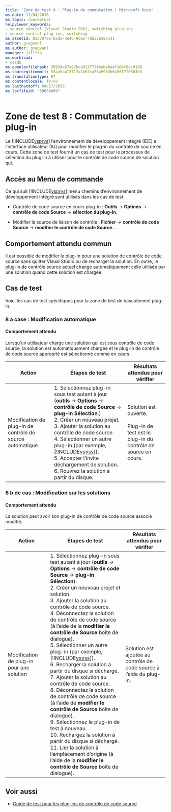 ```yaml
---
title: 'Zone de test 8 : Plug-in de commutation | Microsoft Docs'
ms.date: 11/04/2016
ms.topic: conceptual
helpviewer_keywords:
- source control [Visual Studio SDK], switching plug-ins
- source control plug-ins, switching
ms.assetid: 01370792-b5da-4e46-9ce2-7dd326587141
author: gregvanl
ms.author: gregvanl
manager: jillfra
ms.workload:
- vssdk
ms.openlocfilehash: 2093db67a97bcd913773feebe0a4f10bf6ac9180
ms.sourcegitcommit: 53aa5a413717a1b62ca56a5983b6a50f7f0663b3
ms.translationtype: HT
ms.contentlocale: fr-FR
ms.lasthandoff: 04/17/2019
ms.locfileid: "59659499"
---
```

# <a name="test-area-8-plug-in-switching"></a>Zone de test 8 : Commutation de plug-in
Le [!INCLUDE[vsprvs](../../code-quality/includes/vsprvs_md.md)] l’environnement de développement intégré (IDE) a l’interface utilisateur (IU) pour modifier le plug-in du contrôle de source en cours. Cette zone de test fournit un cas de test pour le processus de sélection du plug-in à utiliser pour le contrôle de code source de solution qui.

## <a name="command-menu-access"></a>Accès au Menu de commande
 Ce qui suit [!INCLUDE[vsprvs](../../code-quality/includes/vsprvs_md.md)] menu chemins d’environnement de développement intégré sont utilisés dans les cas de test.

-   Contrôle de code source en cours plug-in : **Outils** -> **Options** -> **contrôle de code Source** -> **sélection du plug-in**.

-   Modifier la source de liaison de contrôle : **Fichier** -> **contrôle de code Source** -> **modifier le contrôle de code Source**...

## <a name="common-expected-behavior"></a>Comportement attendu commun
 Il est possible de modifier le plug-in pour une solution de contrôle de code source sans quitter Visual Studio ou de recharger la solution. En outre, le plug-in de contrôle source actuel change automatiquement celle utilisée par une solution quand cette solution est chargée.

## <a name="test-cases"></a>Cas de test
 Voici les cas de test spécifiques pour la zone de test de basculement plug-in.

### <a name="case-8a-automatic-change"></a>8 a case : Modification automatique

#### <a name="expected-behavior"></a>Comportement attendu
 Lorsqu’un utilisateur charge une solution qui est sous contrôle de code source, la solution est automatiquement chargée et le plug-in de contrôle de code source approprié est sélectionné comme en cours.

| Action | Étapes de test | Résultats attendus pour vérifier |
| - | - | - |
| Modification de plug-in de contrôle de source automatique | 1.  Sélectionnez plug-in sous test autant à jour (**outils** -> **Options** -> **contrôle de code Source** -> **plug-in Sélection**.)<br />2.  Créer un nouveau projet.<br />3.  Ajouter la solution au contrôle de code source.<br />4.  Sélectionner un autre plug-in (par exemple, [!INCLUDE[vsvss](../../extensibility/includes/vsvss_md.md)]).<br />5.  Accepter l’invite déchargement de solution.<br />6.  Rouvrez la solution à partir du disque. | Solution est ouverte.<br /><br /> Plug-in de test est le plug-in du contrôle de source en cours. |

### <a name="case-8b-solution-based-change"></a>8 b de cas : Modification sur les solutions

#### <a name="expected-behavior"></a>Comportement attendu
 La solution peut avoir son plug-in de contrôle de code source associé modifié.

| Action | Étapes de test | Résultats attendus pour vérifier |
|----------------------------------| - | - |
| Modification de plug-in pour une solution | 1.  Sélectionnez plug-in sous test autant à jour (**outils** -> **Options** -> **contrôle de code Source** -> **plug-in Sélection**).<br />2.  Créer un nouveau projet et solution.<br />3.  Ajouter la solution au contrôle de code source.<br />4.  Déconnectez la solution de contrôle de code source (à l’aide de la **modifier le contrôle de Source** boîte de dialogue).<br />5.  Sélectionner un autre plug-in (par exemple, [!INCLUDE[vsvss](../../extensibility/includes/vsvss_md.md)]).<br />6.  Recharger la solution à partir du disque si déchargé.<br />7.  Ajouter la solution au contrôle de code source.<br />8.  Déconnectez la solution de contrôle de code source (à l’aide de **modifier le contrôle de Source** boîte de dialogue).<br />9. Sélectionnez le plug-in de test à nouveau.<br />10. Rechargez la solution à partir du disque si déchargé.<br />11. Lier la solution à l’emplacement d’origine (à l’aide de la **modifier le contrôle de Source** boîte de dialogue). | Solution est ajoutée au contrôle de code source à l’aide du plug-in. |

## <a name="see-also"></a>Voir aussi
- [Guide de test pour les plug-ins de contrôle de code source](../../extensibility/internals/test-guide-for-source-control-plug-ins.md)